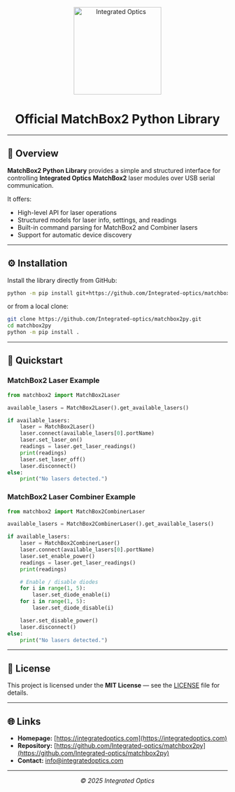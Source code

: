 <p align="center">
  <a href="https://integratedoptics.com" target="_blank">
    <img src="https://integratedoptics.com/files/IO_logo.png" alt="Integrated Optics" width="200"/>
  </a>
</p>

<h1 align="center">Official MatchBox2 Python Library</h1>


---

## 🧩 Overview

**MatchBox2 Python Library** provides a simple and structured interface for controlling **Integrated Optics MatchBox2** laser modules over USB serial communication.

It offers:
- High-level API for laser operations
- Structured models for laser info, settings, and readings
- Built-in command parsing for MatchBox2 and Combiner lasers
- Support for automatic device discovery

---

## ⚙️ Installation

Install the library directly from GitHub:

```bash
python -m pip install git+https://github.com/Integrated-optics/matchbox2py.git
```

or from a local clone:

```bash
git clone https://github.com/Integrated-optics/matchbox2py.git
cd matchbox2py
python -m pip install .
```

---

## 🚀 Quickstart

### MatchBox2 Laser Example

```python
from matchbox2 import MatchBox2Laser

available_lasers = MatchBox2Laser().get_available_lasers()

if available_lasers:
    laser = MatchBox2Laser()
    laser.connect(available_lasers[0].portName)
    laser.set_laser_on()
    readings = laser.get_laser_readings()
    print(readings)
    laser.set_laser_off()
    laser.disconnect()
else:
    print("No lasers detected.")
```

### MatchBox2 Laser Combiner Example

```python
from matchbox2 import MatchBox2CombinerLaser

available_lasers = MatchBox2CombinerLaser().get_available_lasers()

if available_lasers:
    laser = MatchBox2CombinerLaser()
    laser.connect(available_lasers[0].portName)
    laser.set_enable_power()
    readings = laser.get_laser_readings()
    print(readings)

    # Enable / disable diodes
    for i in range(1, 5):
        laser.set_diode_enable(i)
    for i in range(1, 5):
        laser.set_diode_disable(i)

    laser.set_disable_power()
    laser.disconnect()
else:
    print("No lasers detected.")
```

---

## 🪪 License

This project is licensed under the **MIT License** — see the [LICENSE](LICENSE) file for details.

---

## 🌐 Links

- **Homepage:** [https://integratedoptics.com](https://integratedoptics.com)  
- **Repository:** [https://github.com/Integrated-optics/matchbox2py](https://github.com/Integrated-optics/matchbox2py)  
- **Contact:** [info@integratedoptics.com](mailto:info@integratedoptics.com)

---

<p align="center">
  <i>© 2025 Integrated Optics</i>
</p>
